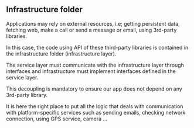 ## Infrastructure folder

Applications may rely on external resources, i.e; getting persistent data, fetching web, make a call or send a message or email, using 3rd-party libraries. 

In this case, the code using API of these third-party libraries is contained in the infrastructure folder (infrastructure layer). 

The service layer must communicate with the infrastructure layer through interfaces and infrastructure must implement interfaces defined in the service layer. 

This decoupling is mandatory to ensure our app does not depend on any 3rd-party library.

It is here the right place to put all the logic that deals with communication with platform-specific services such as sending emails, checking network connection, using GPS service, camera …